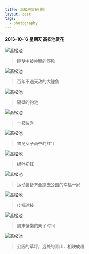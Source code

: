 ```yaml
---
title: 高松池赏花(图)
layout: post
tags:
  - photography
---
```


#### 2016-10-16 星期天 高松池赏花

![高松池](/media/files/2016/10/DSC_0452_meitu_31.jpg)

> 睡梦中被吵醒的野鸭


![高松池](/media/files/2016/10/DSC_0479_meitu_21.jpg)

> 百年不遇天敌的大鲤鱼


![高松池](/media/files/2016/10/DSC_0481_meitu_19.jpg)

> 隔壁的钓池


![高松池](/media/files/2016/10/DSC_0496_meitu_4.jpg)

> 一枝独秀


![高松池](/media/files/2016/10/DSC_0473.jpg)

> 瞥见女子高中的红叶


![高松池](/media/files/2016/10/DSC_0480_meitu_20.jpg)

> 绿叶初红


![高松池](/media/files/2016/10/DSC_0482_meitu_18.jpg)

> 运动装备齐全跑去公园的幸福一家


![高松池](/media/files/2016/10/DSC_0485_meitu_15.jpg)

> 传授球技


![高松池](/media/files/2016/10/DSC_0486_meitu_14.jpg)

> 周末慵懒的亲子时间


![高松池](/media/files/2016/10/DSC_0483_meitu_17.jpg)

> 公园的草坪，远处的青山，相映成趣